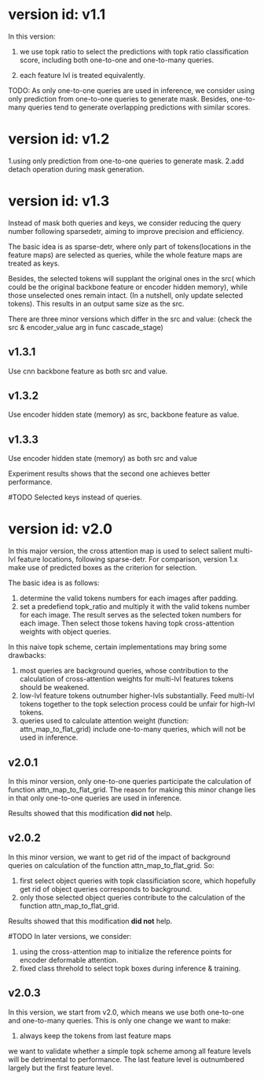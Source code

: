 # version id: v1.1

In this version:
1. we use topk ratio to select the predictions with topk ratio classification score, including both one-to-one and one-to-many queries. 

2. each feature lvl is treated equivalently.

TODO:
As only one-to-one queries are used in inference, we consider using only prediction from one-to-one queries to generate mask. Besides, one-to-many queries tend to generate overlapping predictions with similar scores.

# version id: v1.2
1.using only prediction from one-to-one queries to generate mask.
2.add detach operation during mask generation. 


# version id: v1.3
Instead of mask both queries and keys, we consider reducing the query number following sparsedetr, aiming to improve precision and efficiency.

The basic idea is as sparse-detr, where only part of tokens(locations in the feature maps) are selected as queries, while the whole feature maps are treated as keys. 

Besides, the selected tokens will supplant the original ones in the src( which could be the original backbone feature or encoder hidden memory), while those unselected ones remain intact. (In a nutshell, only update selected tokens). This results in an output same size as the src.  

There are three minor versions which differ in the src and value: (check the src & encoder_value arg in func cascade_stage)

## v1.3.1
 Use cnn backbone feature as both src and value. 

## v1.3.2
 Use encoder hidden state (memory) as src, backbone feature as value.

## v1.3.3
 Use encoder hidden state (memory) as both src and value

Experiment results shows that the second one achieves better performance.

#TODO Selected keys instead of queries.


# version id: v2.0
In this major version, the cross attention map is used to select salient multi-lvl feature locations, following sparse-detr. For comparison, version 1.x make use of predicted boxes as the criterion for selection.

The basic idea is as follows:
1. determine the valid tokens numbers for each images after padding.
2. set a predefiend topk_ratio and multiply it with the valid tokens number for each image. The result serves as the selected token numbers for each image. Then select those tokens having topk cross-attention weights with object queries.


In this naive topk scheme, certain implementations may bring some drawbacks:
1. most queries are background queries, whose contribution to the calculation of cross-attention weights for multi-lvl features tokens should be weakened.
2. low-lvl feature tokens outnumber higher-lvls substantially. Feed multi-lvl tokens together to the topk selection process could be unfair for high-lvl tokens.
3. queries used to calculate attention weight (function: attn_map_to_flat_grid) include one-to-many queries, which will not be used in inference.

## v2.0.1
In this minor version, only one-to-one queries participate the calculation of function attn_map_to_flat_grid. The reason for making this minor change lies in that only one-to-one queries are used in inference.

Results showed that this modification **did not** help.

## v2.0.2
In this minor version, we want to get rid of the impact of background queries on calculation of the function attn_map_to_flat_grid. So:

1. first select object queries with topk classificiation score, which hopefully get rid of object queries corresponds to background.
2. only those selected object queries contribute to the calculation of the function attn_map_to_flat_grid.

Results showed that this modification **did not** help.

#TODO In later versions, we consider:
1. using the cross-attention map to initialize the reference points for encoder deformable attention.
2. fixed class threhold to select topk boxes during inference & training.

## v2.0.3
In this version, we start from v2.0, which means we use both one-to-one and one-to-many queries. This is only one change we want to make:
1. always keep the tokens from last feature maps

we want to validate whether a simple topk scheme among all feature levels will be detrimental to performance. The last feature level is outnumbered largely but the first feature level.